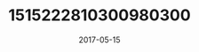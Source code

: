 ---
title: "1515222810300980300"
image: "2017-05-15 21.44.16 1515222810300980300_46248401"
date: "2017-05-15"
type: "photo"
---